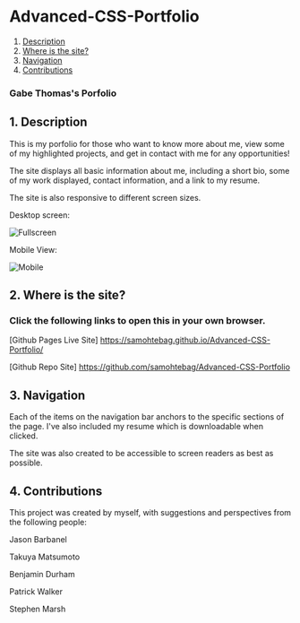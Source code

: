 # Advanced-CSS-Portfolio

1. [Description](#desc)
2. [Where is the site?](#where-to)
3. [Navigation](#navigation)
4. [Contributions](#contributions)

### Gabe Thomas's Porfolio

<a name="desc"></a>
## 1. Description

This is my porfolio for those who want to know more about me, view some of my highlighted projects, and get in contact with me for any opportunities!

The site displays all basic information about me, including a short bio, some of my work displayed, contact information, and a link to my resume.

The site is also responsive to different screen sizes.

Desktop screen:

![Fullscreen](https://res.cloudinary.com/bizzaboprod/image/upload/v1613863264/rjdsfayckffadb344gnz.png)

Mobile View:

![Mobile](https://res.cloudinary.com/bizzaboprod/image/upload/v1613863296/ozxa1p837t76qxkonhal.png)

<a name="where-to"></a>
## 2. Where is the site?

### Click the following links to open this in your own browser.

[Github Pages Live Site] https://samohtebag.github.io/Advanced-CSS-Portfolio/

[Github Repo Site] https://github.com/samohtebag/Advanced-CSS-Portfolio


<a name="navigation"></a>
## 3. Navigation

Each of the items on the navigation bar anchors to the specific sections of the page. I've also included my resume which is downloadable when clicked.

The site was also created to be accessible to screen readers as best as possible.

<a name="contributions"></a>
## 4. Contributions

This project was created by myself, with suggestions and perspectives from the following people:

Jason Barbanel

Takuya Matsumoto

Benjamin Durham

Patrick Walker

Stephen Marsh





